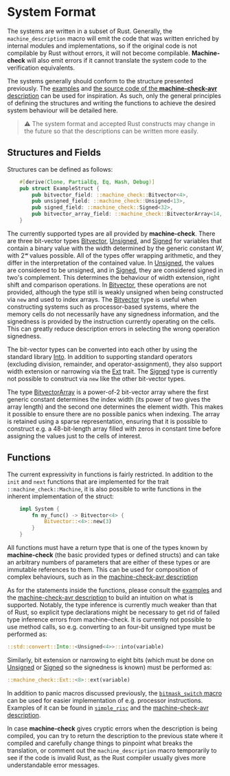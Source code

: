 # System Format

The systems are written in a subset of Rust. Generally, the `machine_description` macro will emit the code that was written enriched by internal modules and implementations, so if the original code is not compilable by Rust without errors, it will not become compilable. **Machine-check** will also emit errors if it cannot translate the system code to the verification equivalents.

The systems generally should conform to the structure presented previously. The [examples](https://docs.rs/crate/machine-check/0.4.0/source/examples/) and [the source code of the **machine-check-avr** description](https://docs.rs/crate/machine-check-avr/0.4.0/source/src/system.rs) can be used for inspiration. As such, only the general principles of defining the structures and writing the functions to achieve the desired system behaviour will be detailed here.

>
> &#x26A0;&#xFE0F; The system format and accepted Rust constructs may change in the future so that the descriptions can be written more easily.
>

## Structures and Fields

Structures can be defined as follows:

```rust
    #[derive(Clone, PartialEq, Eq, Hash, Debug)]
    pub struct ExampleStruct {
        pub bitvector_field: ::machine_check::Bitvector<4>,
        pub unsigned_field: ::machine_check::Unsigned<13>,
        pub signed_field: ::machine_check::Signed<32>,
        pub bitvector_array_field: ::machine_check::BitvectorArray<14, 12>,
    }
```

The currently supported types are all provided by **machine-check**. There are three bit-vector types [Bitvector](https://docs.rs/machine-check/0.4.0/machine_check/struct.Bitvector.html), [Unsigned](https://docs.rs/machine-check/0.4.0/machine_check/struct.Unsigned.html), and [Signed](https://docs.rs/machine-check/0.4.0/machine_check/struct.Signed.html) for variables that contain a binary value with the width determined by the generic constant *W*, with 2*ʷ* values possible. All of the types offer wrapping arithmetic, and they differ in the interpretation of the contained value. In [Unsigned](https://docs.rs/machine-check/0.4.0/machine_check/struct.Unsigned.html), the values are considered to be unsigned, and in [Signed](https://docs.rs/machine-check/0.4.0/machine_check/struct.Signed.html), they are considered signed in two's complement. This determines the behaviour of width extension, right shift and comparison operations. In [Bitvector](https://docs.rs/machine-check/0.4.0/machine_check/struct.Bitvector.html), these operations are not provided, although the type still is weakly unsigned when being constructed via `new` and used to index arrays. The  [Bitvector](https://docs.rs/machine-check/0.4.0/machine_check/struct.Bitvector.html) type is useful when constructing systems such as processor-based systems, where the memory cells do not necessarily have any signedness information, and the signedness is provided by the instruction currently operating on the cells. This can greatly reduce description errors in selecting the wrong operation signedness.

The bit-vector types can be converted into each other by using the standard library [Into](https://doc.rust-lang.org/std/convert/trait.Into.html). In addition to supporting standard operators (excluding division, remainder, and operator-assignment), they also support width extension or narrowing via the [Ext](https://docs.rs/machine-check/0.4.0/machine_check/trait.Ext.html) trait. The [Signed](https://docs.rs/machine-check/0.4.0/machine_check/struct.Signed.html) type is currently not possible to construct via `new` like the other bit-vector types.

The type [BitvectorArray](https://docs.rs/machine-check/0.4.0/machine_check/struct.BitvectorArray.html) is a power-of-2 bit-vector array where the first generic constant determines the index width (its power of two gives the array length) and the second one determines the element width. This makes it possible to ensure there are no possible panics when indexing. The array is retained using a sparse representation, ensuring that it is possible to construct e.g. a 48-bit-length array filled with zeros in constant time before assigning the values just to the cells of interest.

## Functions

The current expressivity in functions is fairly restricted. In addition to the `init` and `next` functions that are implemented for the trait `::machine_check::Machine`, it is also possible to write functions in the inherent implementation of the struct:

```rust
    impl System {
        fn my_func() -> Bitvector<4> {
            Bitvector::<4>::new(3)
        }
    }
```

All functions must have a return type that is one of the types known by **machine-check** (the basic provided types or defined structs) and can take an arbitrary numbers of parameters that are either of these types or are immutable references to them. This can be used for composition of complex behaviours, such as in the [machine-check-avr description](https://docs.rs/machine-check-avr/0.4.0/src/machine_check_avr/system.rs.html)

As for the statements inside the functions, please consult the [examples](https://docs.rs/crate/machine-check/0.4.0/source/examples/) and the [machine-check-avr description](https://docs.rs/machine-check-avr/0.4.0/src/machine_check_avr/system.rs.html) to build an intuition on what is supported. Notably, the type inference is currently much weaker than that of Rust, so explicit type declarations might be necessary to get rid of failed type inference errors from machine-check. It is currently not possible to use method calls, so e.g. converting to an four-bit unsigned type must be performed as:
```rust
::std::convert::Into::<Unsigned<4>>::into(variable)
```
Similarly, bit extension or narrowing to eight bits (which must be done on [Unsigned](https://docs.rs/machine-check/0.4.0/machine_check/struct.Unsigned.html) or [Signed](https://docs.rs/machine-check/0.4.0/machine_check/struct.Signed.html) so the signedness is known) must be performed as:
```rust
::machine_check::Ext::<8>::ext(variable)
```

In addition to panic macros discussed previously, the [`bitmask_switch` macro](https://docs.rs/machine-check/0.4.0/machine_check/macro.bitmask_switch.html) can be used for easier implementation of e.g. processor instructions. Examples of it can be found in [`simple_risc`](https://docs.rs/crate/machine-check/0.4.0/source/examples/simple_risc.rs) and the [machine-check-avr description](https://docs.rs/machine-check-avr/0.4.0/src/machine_check_avr/system.rs.html).

In case **machine-check** gives cryptic errors when the description is being compiled, you can try to return the description to the previous state where it compiled and carefully change things to pinpoint what breaks the translation, or comment out the `machine_description` macro temporarily to see if the code is invalid Rust, as the Rust compiler usually gives more understandable error messages. 


